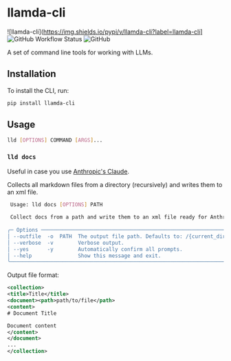 # llamda-cli

![llamda-cli](https://img.shields.io/pypi/v/llamda-cli?label=llamda-cli]
![GitHub Workflow Status](https://img.shields.io/github/actions/workflow/status/llamda-ai/llamda-cli/release.yml?label=release)
![GitHub](https://img.shields.io/github/license/llamda-ai/llamda-cli)

A set of command line tools for working with LLMs.

## Installation

To install the CLI, run:

```bash
pip install llamda-cli
```

## Usage

```bash
lld [OPTIONS] COMMAND [ARGS]...
```

### `lld docs`

Useful in case you use [Anthropic's Claude](https://console.anthropic.com/).

Collects all markdown files from a directory (recursively) and writes them to an xml file.

```bash
 Usage: lld docs [OPTIONS] PATH                                                                
                                                                                               
 Collect docs from a path and write them to an xml file ready for Anthropic's Claude.          
                                                                                               
╭─ Options ───────────────────────────────────────────────────────────────────────────────────╮
│ --outfile  -o  PATH  The output file path. Defaults to: /{current_dir}/{source_dirname}.xml │
│ --verbose  -v        Verbose output.                                                        │
│ --yes      -y        Automatically confirm all prompts.                                     │
│ --help               Show this message and exit.                                            │
╰─────────────────────────────────────────────────────────────────────────────────────────────╯
```

Output file format:

```xml
<collection>
<title>Title</title>
<document><path>path/to/file</path>
<content>
# Document Title

Document content
</content>
</document>
...
</collection>
```
